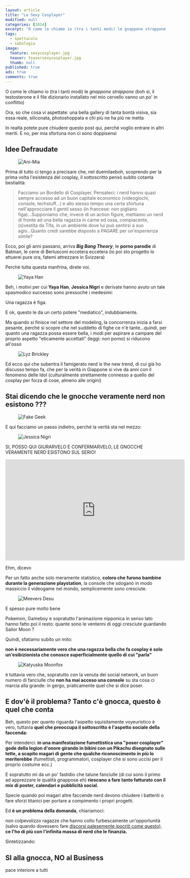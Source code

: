 ```yaml
---
layout: article
title: "Le Sexy Cosplayer"
modified: null
categories: [2014]
excerpt: "O come le chiamo io (tra i tanti modi) le gnappone strappone (boh si, il testosterone e il file dizionario installato..."
tags:
  - spettacolo
  - xabologia
image: 
  feature: sexycosplayer.jpg
  teaser: teasersexycosplayer.jpg
  thumb: null
published: true
ads: true
comments: true
---
```


O come le chiamo io (tra i tanti modi) le _gnappone strappone_ (boh si, il testosterone e il file dizionario installato nel mio cervello vanno un po' in conflitto)

Ora, so che cosa vi aspettate: una bella gallery di tanta bontà visiva, sia essa reale, siliconata, photoshoppata e chi più ne ha più ne metta

In realtà potete pure chiudere questo post qui, perché voglio entrare in altri meriti. E no, per mia sfortuna non ci sono doppisensi

## Idee Defraudate 

<figure>
<img src="http://3.bp.blogspot.com/-eU8p-LTqZlU/VEY9k4eYJnI/AAAAAAAAKcE/Utug3g4DzvE/s1600/ani-mia2.jpg" alt="Ani-Mia">
</figure>

Prima di tutto ci tengo a precisare che, nel duemilaeboh, scoprendo per la prima volta l'esistenza del cosplay, il sottoscritto pensò subito cotanta bestialità:

>Facciamo un Bordello di Cosplayer. Pensateci: i nerd hanno quasi sempre accesso ad un buon capitale economico (videogiochi, console, techstuff...) e allo stesso tempo una certa sfortuna nell'approcciare il gentil sesso (in francese: non pigliano figa)...Supponiamo che, invece di un action figure, mettiamo un nerd di fronte ad una bella ragazza in carne ed ossa, compiacente, (s)vestita da Tifa, in un ambiente dove lui può sentirsi a suo agio...Quanto credi sarebbe disposto a PAGARE per un'esperienza simile?

Ecco, poi gli anni passano, arriva _**Big Bang Theory**_, le **porno parodie** di Batman, le cene di Berlusconi eccetera eccetera (io poi sto progetto lo attuerei pure ora, fatemi attrezzare in Svizzera)

Perché tutta questa manfrina, direte voi.

<figure>
<img src="http://2.bp.blogspot.com/-fw2DkePV1xE/VEY7o0eIU6I/AAAAAAAAKbo/XD70NK9mMYI/s1600/Chun-Li_-yaya_han-400x533.jpg" alt="Yaya Han">
</figure>

Beh, i motivi per cui **Yaya Han**, **Jessica Nigri** e derivate hanno avuto un tale spasmodico successo sono pressoché i medesimi:

Una ragazza è figa.

E ok, questo le da un certo potere "mediatico", indubbiamente.

Ma quando si finisce nel settore del modeling, la concorrenza inizia a farsi pesante, perché si scopre che nel suddetto di fighe ce n'è tante...quindi, per quanto una ragazza possa essere bella, i modi per aspirare a campare del proprio aspetto "eticamente accettati" (leggi: non porno) si riducono all'osso

<figure>
<img src="http://3.bp.blogspot.com/-_iM4Y4VgZHc/VEZIDztpZQI/AAAAAAAAKcw/74K41N7gRUk/s1600/lyzbrickley.jpg" alt="Lyz Brickley">
</figure>

Ed ecco qui che subentra il famigerato nerd is the new trend, di cui già ho discusso tempo fa, che per la verità in Giappone si vive da anni con il fenomeno delle Idol (culturalmente strettamente connesso a quello del cosplay per forza di cose, almeno alle origini)

## Stai dicendo che le gnocche veramente nerd non esistono ???

<figure>
<img src="http://1.bp.blogspot.com/-lgjS-H1Ga2Q/VEZJYXiWDKI/AAAAAAAAKc8/VVJT0oDIhPI/s1600/confession.png" alt="Fake Geek">
</figure>

E qui facciamo un passo indietro, perché la verità sta nel mezzo:

<figure>
<img src="http://4.bp.blogspot.com/-FH0mawxk4TA/VEY8HjTGrBI/AAAAAAAAKbw/3tmUSwU7Mw0/s1600/jessicanigri.jpg" alt="Jessica Nigri">
</figure>

SI, POSSO QUI GIURARVELO E CONFERMARVELO, LE GNOCCHE VERAMENTE NERD ESISTONO SUL SERIO!

<iframe width="560" height="315" src="https://www.youtube.com/embed/KllWZWyWxQM" frameborder="0" allowfullscreen></iframe>

Ehm, dicevo

Per un fatto anche solo meramente statistico, **coloro che furono bambine durante la generazione playstation**, la console che sdoganò in modo massiccio il videogame nel mondo, semplicemente sono cresciute.

<figure>
<img src="http://3.bp.blogspot.com/-D03LvRxKo4k/VEZFZg1PiKI/AAAAAAAAKck/lUSUv1s90hQ/s1600/Meevers%2BDesu%2BCosplay.jpg" alt="Meevers Desu">
</figure>

E spesso pure molto bene

Pokemon, Gameboy e sopratutto l'animazione nipponica in senso lato hanno fatto poi il resto: quante sono le ventenni di oggi cresciute guardando Sailor Moon ?

Quindi, sfatiamo subito un mito:

**non è necessariamente vero che una ragazza bella che fa cosplay è solo un'esibizionista che conosce superficialmente quello di cui "parla"**

<figure>
<img src="http://3.bp.blogspot.com/-hXjfKKCDKaM/VEZB3ez1lMI/AAAAAAAAKcQ/3nGuY8uHOBQ/s1600/katyuska%2Bmoonfox.jpg" alt="Katyuska Moonfox">
</figure>

è tuttavia vero che, sopratutto con la venuta dei social network, un buon numero di fanciulle che **non ha mai acceso una console** su sta cosa ci marcia alla grande: in gergo, praticamente quel che si dice poser.


## E dov'è il problema? Tanto c'è gnocca, questo è quel che conta

Beh, questo per quanto riguarda l'aspetto squisitamente voyeuristico è vero, tuttavia **quel che preoccupa il sottoscritto è l'aspetto sociale della faccenda:**

Per intenderci: **in una manifestazione fumettistica una "poser cosplayer" gode della legion d'onore girando in bikini con un Pikachu disegnato sulle tette, a scapito magari di gente che qualche riconoscimento in più lo meriterebbe** (fumettisti, programmatori, cosplayer che si sono uccisi per il proprio costume ecc.)

E sopratutto mi da un po' fastidio che talune fanciulle (di cui sono il primo ad apprezzare le qualità gnappose eh) **riescano a fare tanto fatturato con il mix di poster, calendari e pubblicità social.**

Specie quando poi magari altre faccende nerd devono chiudere i battenti o fare sforzi titanici per portare a compimento i propri progetti.

Ed **è un problema della domanda**, chiariamoci:

non colpevolizzo ragazze che hanno colto furbescamente un'opportunità (salvo quando dovessero fare [discorsi palesemente ipocriti come questo](https://www.facebook.com/OfficialJessicaNigri/posts/10152644732002533)), **ce l'ho di più con l'infinita massa di nerd che le finanzia.**

Sintetizzando:

## SI alla gnocca, NO al Business

pace interiore a tutti